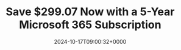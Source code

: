 ---
title: "Save $299.07 Now with a 5-Year Microsoft 365 Subscription"
description: "Don't miss this 5-year Microsoft 365 subscription. It only costs $50.88, even less than the original price of 1-year Microsoft 365 Personal subscription."
image: "images/post/2024/10/Microsoft-365-Subscription.jpg"
date: "2024-10-17T09:00:32+0000"
categories: ["Deals"]
tags: ["APSGO", "Microsoft 365"]
type: "regular" # available types: [featured/regular]
draft: false
sitemapExclude: false
---